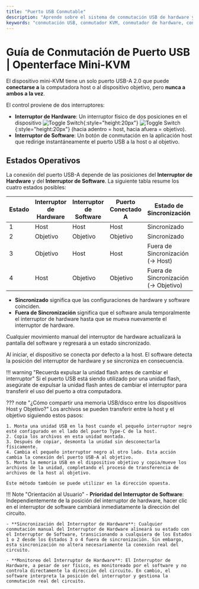 ```yaml
---
title: "Puerto USB Conmutable"
description: "Aprende sobre el sistema de conmutación USB de hardware y software dual en el Openterface Mini-KVM. Comprende los cuatro estados operativos, las pautas de seguridad y las futuras capacidades de acceso remoto."
keywords: "conmutación USB, conmutador KVM, conmutador de hardware, conmutador de software, control de puerto USB, KVM sobre USB, KVM sobre IP, acceso remoto, gestión de dispositivos USB, periféricos de computadora, gestión de energía USB"
---
```


# **Guía de Conmutación de Puerto USB** | Openterface Mini-KVM

El dispositivo mini-KVM tiene un solo puerto USB-A 2.0 que puede **conectarse a** la computadora host o al dispositivo objetivo, pero **nunca a ambos a la vez**. 

El control proviene de dos interruptores:

- **Interruptor de Hardware**: Un interruptor físico de dos posiciones en el dispositivo ![Toggle Switch](https://assets.openterface.com/images/shell-icons/toggle-h-t.svg#only-light){:style="height:20px"} ![Toggle Switch](https://assets.openterface.com/images/shell-icons/toggle-h-t_1.svg#only-dark){:style="height:20px"} (hacia adentro = host, hacia afuera = objetivo).  
- **Interruptor de Software**: Un botón de conmutación en la aplicación host que redirige instantáneamente el puerto USB a la host o al objetivo.

## Estados Operativos

La conexión del puerto USB-A depende de las posiciones del **Interruptor de Hardware** y del **Interruptor de Software**. La siguiente tabla resume los cuatro estados posibles:

| **Estado** | **Interruptor de Hardware** | **Interruptor de Software** | **Puerto Conectado A** | **Estado de Sincronización**       |
|-----------|------------------------------|------------------------------|-------------------------|------------------------------------|
| 1         | Host                         | Host                         | Host                    | Sincronizado                       |
| 2         | Objetivo                     | Objetivo                     | Objetivo                | Sincronizado                       |
| 3         | Objetivo                     | Host                         | Host                    | Fuera de Sincronización (→ Host)   |
| 4         | Host                         | Objetivo                     | Objetivo                | Fuera de Sincronización (→ Objetivo) |

- **Sincronizado** significa que las configuraciones de hardware y software coinciden.  
- **Fuera de Sincronización** significa que el software anula temporalmente el interruptor de hardware hasta que se mueva nuevamente el interruptor de hardware.

Cualquier movimiento manual del interruptor de hardware actualizará la pantalla del software y regresará a un estado sincronizado.

Al iniciar, el dispositivo se conecta por defecto a la host. El software detecta la posición del interruptor de hardware y se sincroniza en consecuencia.

!!! warning "Recuerda expulsar la unidad flash antes de cambiar el interruptor"
    Si el puerto USB está siendo utilizado por una unidad flash, asegúrate de expulsar la unidad flash antes de cambiar el interruptor para transferir el uso del puerto a otra computadora.

??? note "¿Cómo compartir una memoria USB/disco entre los dispositivos Host y Objetivo?"
    Los archivos se pueden transferir entre la host y el objetivo siguiendo estos pasos:

    1. Monta una unidad USB en la host cuando el pequeño interruptor negro esté configurado en el lado del puerto Type-C de la host.
    2. Copia los archivos en esta unidad montada.
    3. Después de copiar, desmonta la unidad sin desconectarla físicamente.
    4. Cambia el pequeño interruptor negro al otro lado. Esta acción cambia la conexión del puerto USB-A al objetivo.
    5. Monta la memoria USB en el dispositivo objetivo y copia/mueve los archivos de la unidad, completando el proceso de transferencia de archivos de la host al objetivo.

    Este método también se puede utilizar en la dirección opuesta.

!!! Note "Orientación al Usuario"
    - **Prioridad del Interruptor de Software**: Independientemente de la posición del interruptor de hardware, hacer clic en el interruptor de software cambiará inmediatamente la dirección del circuito.

    - **Sincronización del Interruptor de Hardware**: Cualquier conmutación manual del Interruptor de Hardware alineará su estado con el Interruptor de Software, transicionando a cualquiera de los Estados 1 o 2 desde los Estados 3 o 4 fuera de sincronización. Sin embargo, esta sincronización no altera necesariamente la conexión real del circuito.

    - **Monitoreo del Interruptor de Hardware**: El Interruptor de Hardware, a pesar de ser físico, es monitoreado por el software y no controla directamente la dirección del circuito. En cambio, el software interpreta la posición del interruptor y gestiona la conmutación real del circuito.